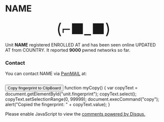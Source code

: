# <span class="unit.name">NAME</span> 

<p align="center">
<span class="unit.data.advertisement.face face" style="font-size: 3rem;">(⌐■_■)</span> 
</p>

Unit <strong><span class="unit.name">NAME</span></strong> registered <span class="unit.enrolled_at">ENROLLED AT</span> and has been seen online 
<span class="unit.updated_at">UPDATED AT</span> from <span class="unit.country">COUNTRY</span>. <span id="unitlife" style="display: none">
Its AI has lived <span class="unit.data.brain.epochs_lived"></span> epochs and trained for <span class="unit.data.brain.epochs_trained"></span>. 
</span> It reported <strong><span class="unit.networks">9000</span></strong> pwned networks so far.

### Contact

You can contact <span class="unit.name">NAME</span> via [PwnMAIL](/usage/#pwnmail) at:

<pre class="unit.fingerprint"></pre>

<button onclick="myCopy()">Copy fingerprint to ClipBoard</button>
function myCopy() {
  var copyText = document.getElementById("unit.fingerprint");
  copyText.select();
  copyText.setSelectionRange(0, 99999);
  document.execCommand("copy");
  alert("Copied the fingerprint: " + copyText.value);
}

<div id="unitsession" style="display: none">
    <h3>Last Session</h3>
    <table width="100%">
        <tbody>
            <tr>
                <th width="20%">Duration</th>
                <td class="unit.data.session.duration"></td>
            </tr>
            <tr>
                <th>Peers Met</th>
                <td class="unit.data.session.peers"></td>
            </tr>
            <tr>
                <th>Associations</th>
                <td class="unit.data.session.associated"></td>
            </tr>
            <tr>
                <th>Deauths</th>
                <td class="unit.data.session.deauthed"></td>
            </tr>
            <tr>
                <th>Handshakes</th>
                <td class="unit.data.session.handshakes"></td>
            </tr>
            <tr>
                <th>Min Reward</th>
                <td class="unit.data.session.min_reward"></td>
            </tr>
            <tr>
                <th>Max Reward</th>
                <td class="unit.data.session.max_reward"></td>
            </tr>
            <tr>
                <th>Average Reward</th>
                <td class="unit.data.session.avg_reward"></td>
            </tr>
        </tbody>
    </table>
</div>

<div id="disqus_thread"></div>
<noscript>Please enable JavaScript to view the <a href="https://disqus.com/?ref_noscript">comments powered by Disqus.</a></noscript>
                            
